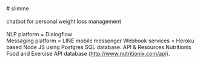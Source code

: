 </br># slimme</br></br>chatbot for personal weight loss management</br></br>NLP platform        = Dialogflow</br>
Messaging platform  = LINE mobile messenger
Webhook services    = Heroku based Node JS using Postgres SQL database. 
API & Resources
Nutritionix Food and Exercise API database (http://www.nutritionix.com/api). 
